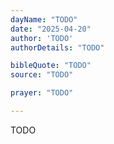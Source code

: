 ```yaml
---
dayName: "TODO"
date: "2025-04-20"
author: 'TODO'
authorDetails: "TODO"

bibleQuote: "TODO"
source: "TODO"

prayer: "TODO"

---
```


TODO
